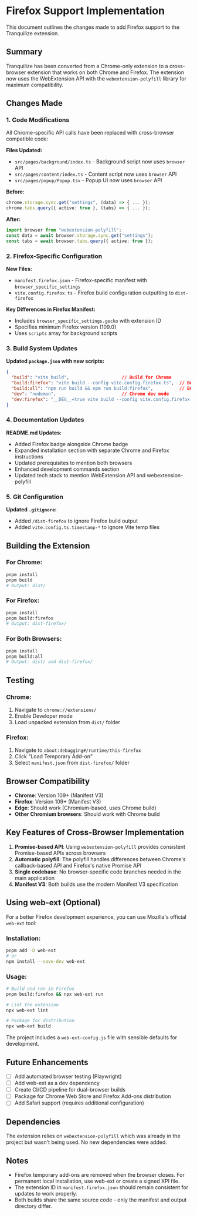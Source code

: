 # Firefox Support Implementation

This document outlines the changes made to add Firefox support to the Tranquilize extension.

## Summary

Tranquilize has been converted from a Chrome-only extension to a cross-browser extension that works on both Chrome and Firefox. The extension now uses the WebExtension API with the `webextension-polyfill` library for maximum compatibility.

## Changes Made

### 1. Code Modifications

All Chrome-specific API calls have been replaced with cross-browser compatible code:

**Files Updated:**
- `src/pages/background/index.ts` - Background script now uses `browser` API
- `src/pages/content/index.ts` - Content script now uses `browser` API
- `src/pages/popup/Popup.tsx` - Popup UI now uses `browser` API

**Before:**
```typescript
chrome.storage.sync.get("settings", (data) => { ... });
chrome.tabs.query({ active: true }, (tabs) => { ... });
```

**After:**
```typescript
import browser from "webextension-polyfill";
const data = await browser.storage.sync.get("settings");
const tabs = await browser.tabs.query({ active: true });
```

### 2. Firefox-Specific Configuration

**New Files:**
- `manifest.firefox.json` - Firefox-specific manifest with `browser_specific_settings`
- `vite.config.firefox.ts` - Firefox build configuration outputting to `dist-firefox`

**Key Differences in Firefox Manifest:**
- Includes `browser_specific_settings.gecko` with extension ID
- Specifies minimum Firefox version (109.0)
- Uses `scripts` array for background scripts

### 3. Build System Updates

**Updated `package.json` with new scripts:**
```json
{
  "build": "vite build",                    // Build for Chrome
  "build:firefox": "vite build --config vite.config.firefox.ts",  // Build for Firefox
  "build:all": "npm run build && npm run build:firefox",          // Build both
  "dev": "nodemon",                         // Chrome dev mode
  "dev:firefox": "__DEV__=true vite build --config vite.config.firefox.ts --watch"  // Firefox dev mode
}
```

### 4. Documentation Updates

**README.md Updates:**
- Added Firefox badge alongside Chrome badge
- Expanded installation section with separate Chrome and Firefox instructions
- Updated prerequisites to mention both browsers
- Enhanced development commands section
- Updated tech stack to mention WebExtension API and webextension-polyfill

### 5. Git Configuration

**Updated `.gitignore`:**
- Added `/dist-firefox` to ignore Firefox build output
- Added `vite.config.ts.timestamp-*` to ignore Vite temp files

## Building the Extension

### For Chrome:
```bash
pnpm install
pnpm build
# Output: dist/
```

### For Firefox:
```bash
pnpm install
pnpm build:firefox
# Output: dist-firefox/
```

### For Both Browsers:
```bash
pnpm install
pnpm build:all
# Output: dist/ and dist-firefox/
```

## Testing

### Chrome:
1. Navigate to `chrome://extensions/`
2. Enable Developer mode
3. Load unpacked extension from `dist/` folder

### Firefox:
1. Navigate to `about:debugging#/runtime/this-firefox`
2. Click "Load Temporary Add-on"
3. Select `manifest.json` from `dist-firefox/` folder

## Browser Compatibility

- **Chrome**: Version 109+ (Manifest V3)
- **Firefox**: Version 109+ (Manifest V3)
- **Edge**: Should work (Chromium-based, uses Chrome build)
- **Other Chromium browsers**: Should work with Chrome build

## Key Features of Cross-Browser Implementation

1. **Promise-based API**: Using `webextension-polyfill` provides consistent Promise-based APIs across browsers
2. **Automatic polyfill**: The polyfill handles differences between Chrome's callback-based API and Firefox's native Promise API
3. **Single codebase**: No browser-specific code branches needed in the main application
4. **Manifest V3**: Both builds use the modern Manifest V3 specification

## Using web-ext (Optional)

For a better Firefox development experience, you can use Mozilla's official `web-ext` tool:

### Installation:
```bash
pnpm add -D web-ext
# or
npm install --save-dev web-ext
```

### Usage:
```bash
# Build and run in Firefox
pnpm build:firefox && npx web-ext run

# Lint the extension
npx web-ext lint

# Package for distribution
npx web-ext build
```

The project includes a `web-ext-config.js` file with sensible defaults for development.

## Future Enhancements

- [ ] Add automated browser testing (Playwright)
- [ ] Add web-ext as a dev dependency
- [ ] Create CI/CD pipeline for dual-browser builds
- [ ] Package for Chrome Web Store and Firefox Add-ons distribution
- [ ] Add Safari support (requires additional configuration)

## Dependencies

The extension relies on `webextension-polyfill` which was already in the project but wasn't being used. No new dependencies were added.

## Notes

- Firefox temporary add-ons are removed when the browser closes. For permanent local installation, use web-ext or create a signed XPI file.
- The extension ID in `manifest.firefox.json` should remain consistent for updates to work properly.
- Both builds share the same source code - only the manifest and output directory differ.


